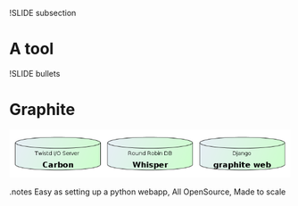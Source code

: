 !SLIDE subsection
# A tool #

!SLIDE bullets
# Graphite #

![graphite components](graphite-components.png)

.notes Easy as setting up a python webapp, All OpenSource, Made to scale

